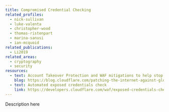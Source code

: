 ```yaml
---
title: Compromised Credential Checking
related_profiles:
  - nick-sullivan
  - luke-valenta
  - christopher-wood
  - thomas-ristenpart
  - marina-sanusi
  - ian-mcquoid
related_publications:
  - Li2019
related_areas:
  - cryptography
  - security
resources:
  - text: Account Takeover Protection and WAF mitigations to help stop Global Brute Force Campaigns
    blog: https://blog.cloudflare.com/patching-the-internet-against-global-brute-force-campaigns/
  - text: Automated exposed credentials check
    link: https://developers.cloudflare.com/waf/exposed-credentials-check
---
```


Description here
